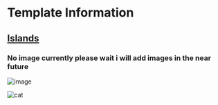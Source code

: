 # Template Information

## [Islands](https://github.com/MrBobertus/Roblox/blob/main/Default-Templates/Islands-V1.0.rbxl)

### No image currently please wait i will add images in the near future
![image](https://github.com/user-attachments/assets/bfda6bd0-c6a9-45d6-98a6-9680aa3cfeb4)

![cat](https://media1.tenor.com/m/mwXBI6CY9l8AAAAd/cat-shocked.gif)
